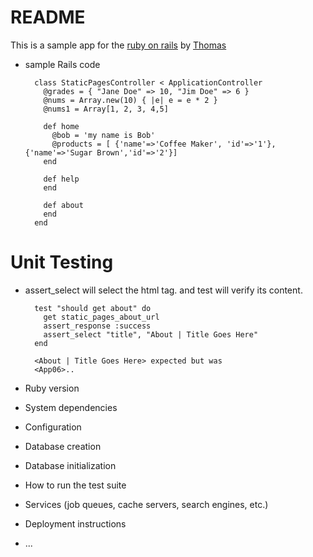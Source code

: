 # README

This is a sample app for the [ruby on rails]("https://github.com/tingluhk/h-app06/") by [Thomas]("https://github.com/tingluhk/")


* sample Rails code

        class StaticPagesController < ApplicationController
          @grades = { "Jane Doe" => 10, "Jim Doe" => 6 }
          @nums = Array.new(10) { |e| e = e * 2 }
          @nums1 = Array[1, 2, 3, 4,5]

          def home
            @bob = 'my name is Bob'
            @products = [ {'name'=>'Coffee Maker', 'id'=>'1'},{'name'=>'Sugar Brown','id'=>'2'}]
          end

          def help
          end

          def about
          end
        end




# Unit Testing
- assert_select will select the html tag. and test will verify its content.

        test "should get about" do
          get static_pages_about_url
          assert_response :success
          assert_select "title", "About | Title Goes Here"
        end

        <About | Title Goes Here> expected but was
        <App06>..


* Ruby version

* System dependencies

* Configuration

* Database creation

* Database initialization

* How to run the test suite

* Services (job queues, cache servers, search engines, etc.)

* Deployment instructions

* ...
